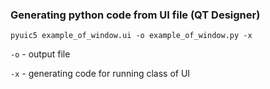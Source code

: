 
### Generating python code from UI file (QT Designer)

`pyuic5 example_of_window.ui -o example_of_window.py -x`

`-o` - output file

`-x` - generating code for running class of UI
